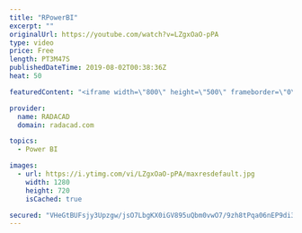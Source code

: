 ```yaml
---
title: "RPowerBI"
excerpt: ""
originalUrl: https://youtube.com/watch?v=LZgxOaO-pPA
type: video
price: Free
length: PT3M47S
publishedDateTime: 2019-08-02T00:38:36Z
heat: 50

featuredContent: "<iframe width=\"800\" height=\"500\" frameborder=\"0\" src=\"https://www.youtube.com/embed/LZgxOaO-pPA\" allow=\"accelerometer; autoplay; encrypted-media; gyroscope; picture-in-picture\" allowfullscreen></iframe>"

provider:
  name: RADACAD
  domain: radacad.com

topics:
  - Power BI

images:
  - url: https://i.ytimg.com/vi/LZgxOaO-pPA/maxresdefault.jpg
    width: 1280
    height: 720
    isCached: true

secured: "VHeGtBUFsjy3Upzgw/jsO7LbgKX0iGV895uQbm0vwO7/9zh8tPqa06nEP9di3hbu9h92B4VDmV18J4371iBUmy4U0nHlqg7Fl9hXaPNmUpqUZ+pUyDQWjkdJ8NRk9whQLjrXpb9bWrv4LpkN4x9OyqlMVzIQ2B+U58eLXWK9TIsYE5X1XctgYISdVhat82pDXo/WCwzKzRCuCfzmPxSZrsa4k9mWSuq02Z4jdjQChNt2TLIi+yZKWRbvW/vkYzXemwL8lrdp+q+/qqDH6eAc2B/4orLU6b/1LNYQwLOld/MKGtMBxMijq3fAxjF21sEzfZMlfb6yixisvuQUqgT9hbjokDt4hlO+bmZwWAzVXLBem68xXlI6s9AVlRKUgZoNIWqyJf/o4/E+Fvfqml74Ro0xg61vd9+tuIH1Of+hCQg=;CM9JOsfnMZwbpKy5D0aJDQ=="
---
```


